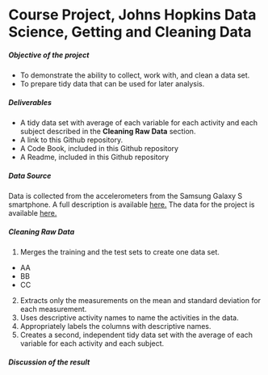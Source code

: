 Course Project, Johns Hopkins Data Science, Getting and Cleaning Data
=====================================================================
##### Objective of the project
* To demonstrate the ability to collect, work with, and clean a data set.
* To prepare tidy data that can be used for later analysis.

##### Deliverables
* A tidy data set with average of each variable for each activity and each subject described in the **Cleaning Raw Data** section.
* A link to this Github repository.
* A Code Book, included in this Github repository
* A Readme, included in this Github repository

##### Data Source
Data is collected from the accelerometers from the Samsung Galaxy S smartphone.  A full description is available [here.](http://archive.ics.uci.edu/ml/datasets/Human+Activity+Recognition+Using+Smartphones)
The data for the project is available [here.](https://d396qusza40orc.cloudfront.net/getdata%2Fprojectfiles%2FUCI%20HAR%20Dataset.zip)



##### Cleaning Raw Data

1. Merges the training and the test sets to create one data set.
- AA
- BB
- CC


2. Extracts only the measurements on the mean and standard deviation for each measurement.
3. Uses descriptive activity names to name the activities in the data.
4. Appropriately labels the columns with descriptive names.
5. Creates a second, independent tidy data set with the average of each variable for each activity and each subject.

##### Discussion of the result




